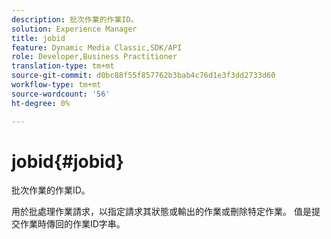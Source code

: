 ```yaml
---
description: 批次作業的作業ID。
solution: Experience Manager
title: jobid
feature: Dynamic Media Classic,SDK/API
role: Developer,Business Practitioner
translation-type: tm+mt
source-git-commit: d0bc88f55f857762b3bab4c76d1e3f3dd2733d60
workflow-type: tm+mt
source-wordcount: '56'
ht-degree: 0%

---
```



# jobid{#jobid}

批次作業的作業ID。

用於批處理作業請求，以指定請求其狀態或輸出的作業或刪除特定作業。 值是提交作業時傳回的作業ID字串。
